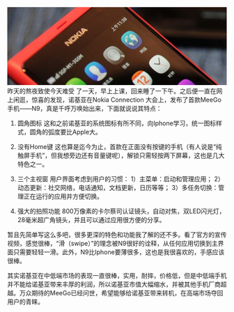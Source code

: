 <img src="/blog/images/n9.jpg"/>
昨天的熬夜致使今天难受 了一天，早上上课，回来睡了一下午。之后便一直在网上闲逛，惊喜的发现，诺基亚在Nokia Connection 大会上，发布了首款MeeGo手机——N9，真是千呼万唤始出来，下面就说说其特点：

1. 圆角图标
这和之前诺基亚的系统图标有所不同，向Iphone学习，统一图标样式，圆角的弧度要比Apple大。

2. 没有Home键
这也算是迄今为止，首款在正面没有按键的手机（有人说是“纯触屏手机”，但我想旁边还有音量键呢），解锁只需轻按两下屏幕，这也是几大特色之一。

3. 三个主视窗
用户界面考虑到用户的习惯：
1）主菜单：启动和管理应用；
2）动态更新：社交网络，电话通知，文档更新，日历等等；
3）多任务切换：管理正在运行的应用并方便切换。

4. 强大的拍照功能
800万像素的卡尔蔡司认证镜头，自动对焦，双LED闪光灯，28毫米超广角镜头，并且可以通过应用很方便的分享。

暂且先简单写这么多吧，很多更深的特色和功能我了解的还不多。看了官方的宣传视频，感觉很棒，“滑（swipe）”的理念被N9很好的诠释，从任何应用切换到主界面只需要轻轻一滑。此外，N9比Iphone要薄很多，这也是我很喜欢的，手感应该很棒。

其实诺基亚在中低端市场的表现一直很棒，实用，耐摔，价格低，但是中低端手机并不能给诺基亚带来丰厚的利润，所以诺基亚市值大幅缩水，并被其他手机厂商超越。万众期待的MeeGo已经问世，希望能够给诺基亚带来转机，在高端市场夺回用户的青睐。